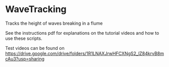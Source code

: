 # WaveTracking
Tracks the height of waves breaking in a flume

See the instructions pdf for explanations on the tutorial videos and how to use these scripts.

Test videos can be found on https://drive.google.com/drive/folders/1R1LNAXJrwHFCXNgS2_lZ84krvB8mcAu3?usp=sharing
